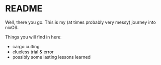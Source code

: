 # README

Well, there you go. This is my (at times probably very messy) journey into nixOS.

Things you will find in here:

* cargo culting
* clueless trial & error
* possibly some lasting lessons learned
